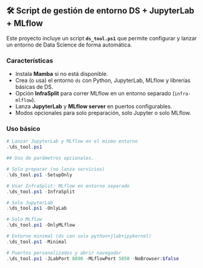 ## 🛠️ Script de gestión de entorno DS + JupyterLab + MLflow

Este proyecto incluye un script **`ds_tool.ps1`** que permite configurar y lanzar un entorno de Data Science de forma automática.

### Características
- Instala **Mamba** si no está disponible.
- Crea (o usa) el entorno `ds` con Python, JupyterLab, MLflow y librerías básicas de DS.
- Opción **InfraSplit** para correr MLflow en un entorno separado (`infra-mlflow`).
- Lanza **JupyterLab** y **MLflow server** en puertos configurables.
- Modos opcionales para solo preparación, solo Jupyter o solo MLflow.

### Uso básico
```powershell
# Lanzar JupyterLab y MLflow en el mismo entorno
.\ds_tool.ps1

## Uso de parámetros opcionales.

# Solo preparar (no lanza servicios)
.\ds_tool.ps1 -SetupOnly

# Usar InfraSplit: MLflow en entorno separado
.\ds_tool.ps1 -InfraSplit

# Solo JupyterLab
.\ds_tool.ps1 -OnlyLab

# Solo MLflow
.\ds_tool.ps1 -OnlyMLflow

# Entorno minimal (ds con solo python+jlab+ipykernel)
.\ds_tool.ps1 -Minimal

# Puertos personalizados y abrir navegador
.\ds_tool.ps1 -JLabPort 8890 -MLflowPort 5050 -NoBrowser:$false
